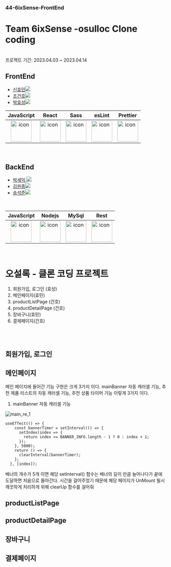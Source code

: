 ### 44-6ixSense-FrontEnd

# Team 6ixSense -osulloc Clone coding
<br />
프로젝트 기간: 2023.04.03 ~ 2023.04.14

## FrontEnd

- <a href="https://github.com/Hyomins-013">신효민<img src="https://img.shields.io/badge/GitHub-181717?style=flat-square&logo=GitHub&logoColor=white&link=https://github.com/hongyeollee"/></a>
- <a href="https://github.com/alchogh">조건호<img src="https://img.shields.io/badge/GitHub-181717?style=flat-square&logo=GitHub&logoColor=white&link=https://github.com/hongyeollee"/></a>
- <a href="https://github.com/Hyoster">박효성<img src="https://img.shields.io/badge/GitHub-181717?style=flat-square&logo=GitHub&logoColor=white&link=https://github.com/hongyeollee"/></a>


|                                             JavaScript                                             |                                                 React                                                 |                                                                              Sass                                                                               |                                                 esLint                                                 |                                                 Prettier                                                  |
| :------------------------------------------------------------------------------------------------: | :---------------------------------------------------------------------------------------------------: | :-------------------------------------------------------------------------------------------------------------------------------------------------------------: | :----------------------------------------------------------------------------------------------------: | :-------------------------------------------------------------------------------------------------------: |
| <img src="https://techstack-generator.vercel.app/js-icon.svg" alt="icon" width="65" height="65" /> | <img src="https://techstack-generator.vercel.app/react-icon.svg" alt="icon" width="65" height="65" /> | <div style="display: flex; align-items: flex-start;"><img src="https://techstack-generator.vercel.app/sass-icon.svg" alt="icon" width="65" height="65" /></div> | <img src="https://techstack-generator.vercel.app/eslint-icon.svg" alt="icon" width="65" height="65" /> |<div style="display: flex; align-items: flex-start;"><img src="https://techstack-generator.vercel.app/prettier-icon.svg" alt="icon" width="65" height="65" /></div> |




<br />



## BackEnd

- <a href="https://github.com/parkseyik">박세익 <img src="https://img.shields.io/badge/GitHub-181717?style=flat-square&logo=GitHub&logoColor=white&link=https://github.com/minseoya"/></a>
- <a href="https://github.com/thornewater">김원종<img src="https://img.shields.io/badge/GitHub-181717?style=flat-square&logo=GitHub&logoColor=white&link=https://github.com/lsg622"/></a>
- <a href="https://github.com/songsong95">송석준<img src="https://img.shields.io/badge/GitHub-181717?style=flat-square&logo=GitHub&logoColor=white&link=https://github.com/Dongrang072"/></a>

<br />


|                                             JavaScript                                             |                                                Nodejs                                                 |                                                 MySql                                                 |                                                  Rest                                                   |
| :------------------------------------------------------------------------------------------------: | :---------------------------------------------------------------------------------------------------: | :---------------------------------------------------------------------------------------------------: | :-----------------------------------------------------------------------------------------------------: |
| <img src="https://techstack-generator.vercel.app/js-icon.svg" alt="icon" width="65" height="65" /> | <img src="https://techstack-generator.vercel.app/nginx-icon.svg" alt="icon" width="65" height="65" /> | <img src="https://techstack-generator.vercel.app/mysql-icon.svg" alt="icon" width="65" height="65" /> | <img src="https://techstack-generator.vercel.app/restapi-icon.svg" alt="icon" width="65" height="65" /> |

  
<br/>

# 오설록 -  클론 코딩 프로젝트



1. 회원가입, 로그인 (효성)
2. 메인페이지(효민)
3. productListPage  (건호)
4. productDetailPage (건호)
5. 장바구니(효민)
6. 결제페이지(건호)

<br/>
<br/>

## 회원가입, 로그인


## 메인페이지

메인 페이지에 들어간 기능 구현은 크게 3가지 이다. mainBanner 자동 캐러셀 기능, 추천 제품 리스트의 자동 캐러셀 기능, 추천 상품 타이머 기능 이렇게 3가지 이다.

1. mainBanner 자동 캐러셀 기능

![main_re_1](https://user-images.githubusercontent.com/125179082/232384601-edd0d152-ecce-43e9-bac6-7c7ed5c0835b.gif)


```
useEffect(() => {
    const bannerTimer = setInterval(() => {
      setIndex(index => {
        return index >= BANNER_INFO.length - 1 ? 0 : index + 1;
      });
    }, 5000);
    return () => {
      clearInterval(bannerTimer);
    };
  }, [index]);
```

배너의 개수가 5개 이면 해당 setInterval() 함수는 배너의 길이 만큼 늘어나다가 끝에 도달하면 처음으로 돌아간다.
시간을 걸어주었기 때문에 해당 페이지가 UnMount 될시 깨끗하게 처리하게 위해 clearUp 함수를 걸어줘 



## productListPage

## productDetailPage

## 장바구니

## 결제페이지





